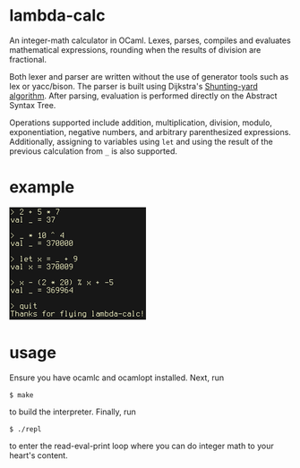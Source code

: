 # lambda-calc
An integer-math calculator in OCaml. Lexes, parses, compiles and evaluates mathematical expressions, rounding when the results of division are fractional.

Both lexer and parser are written without the use of generator tools such as lex or yacc/bison. The parser is built using Dijkstra's [Shunting-yard algorithm][1]. After parsing, evaluation is performed directly on the Abstract Syntax Tree.

Operations supported include addition, multiplication, division, modulo, exponentiation, negative numbers, and arbitrary parenthesized expressions. Additionally, assigning to variables using ```let``` and using the result of the previous calculation from ```_``` is also supported.

# example 

![Basic operation of calculator][2]

# usage

Ensure you have ocamlc and ocamlopt installed. Next, run

    $ make

to build the interpreter.  Finally, run

    $ ./repl 

to enter the read-eval-print loop where you can do integer math to your heart's content.

[1]: https://en.wikipedia.org/wiki/Shunting-yard_algorithm
[2]: images/screen.png 
